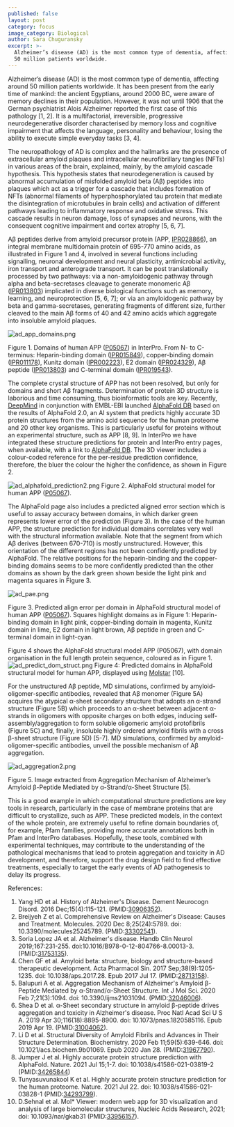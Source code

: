 ```yaml
---
published: false
layout: post
category: focus
image_category: Biological
author: Sara Chuguransky
excerpt: >-
  Alzheimer’s disease (AD) is the most common type of dementia, affecting around
  50 million patients worldwide.
---
```


Alzheimer’s disease (AD) is the most common type of dementia, affecting around 50 million patients worldwide. It has been present from the early time of mankind: the ancient Egyptians, around 2000 BC, were aware of memory declines in their population. However, it was not until 1906 that the German psychiatrist Alois Alzheimer reported the first case of this pathology [1, 2]. It is a multifactorial, irreversible, progressive neurodegenerative disorder characterised by memory loss and cognitive impairment that affects the language, personality and behaviour, losing the ability to execute simple everyday tasks [3, 4].

The neuropathology of AD is complex and the hallmarks are the presence of extracellular amyloid plaques and intracellular neurofibrillary tangles (NFTs) in various areas of the brain, explained, mainly, by the amyloid cascade hypothesis. This hypothesis states that neurodegeneration is caused by abnormal accumulation of misfolded amyloid beta (Aβ) peptides into plaques which act as a trigger for a cascade that includes formation of NFTs (abnormal filaments of hyperphosphorylated tau protein that mediate the disintegration of microtubules in brain cells) and activation of different pathways leading to inflammatory response and oxidative stress. This cascade results in neuron damage, loss of synapses and neurons, with the consequent cognitive impairment and cortex atrophy [5, 6, 7].

Aβ peptides derive from amyloid precursor protein (APP, [IPR028866](https://www.ebi.ac.uk/interpro/entry/InterPro/IPR028866/)), an integral membrane multidomain protein of 695-770 amino acids, as illustrated in Figure 1 and 4, involved in several functions including signalling, neuronal development and neural plasticity, antimicrobial activity, iron transport and anterograde transport. It can be post translationally processed by two pathways: via a non-amyloidogenic pathway through alpha and beta-secretases cleavage to generate monomeric Aβ ([IPR013803](http://www.ebi.ac.uk/interpro/entry/InterPro/IPR013803/)) implicated in diverse biological functions such as memory, learning, and neuroprotection [5, 6, 7]; or via an amyloidogenic pathway by beta and gamma-secretases, generating fragments of different size, further cleaved to the main Aβ forms of 40 and 42 amino acids which aggregate into insoluble amyloid plaques.

![ad_app_domains.png]({{site.baseurl}}/assets/media/images/posts/ad_app_domains.png)

Figure 1. Domains of human APP ([P05067](http://www.ebi.ac.uk/interpro/protein/UniProt/P05067/)) in InterPro. From N- to C-terminus: Heparin-binding domain ([IPR015849](http://www.ebi.ac.uk/interpro/entry/InterPro/IPR015849/)), copper-binding domain ([IPR011178](http://www.ebi.ac.uk/interpro/entry/InterPro/IPR011178/)), Kunitz domain ([IPR002223](http://www.ebi.ac.uk/interpro/entry/InterPro/IPR002223/)), E2 domain ([IPR024329](http://www.ebi.ac.uk/interpro/entry/InterPro/IPR024329/)), Aβ peptide ([IPR013803](http://www.ebi.ac.uk/interpro/entry/InterPro/IPR013803/)) and C-terminal domain ([IPR019543](http://www.ebi.ac.uk/interpro/entry/InterPro/IPR019543/)).

The complete crystal structure of APP has not been resolved, but only for domains and short Aβ fragments. Determination of protein 3D structure is laborious and time consuming, thus bioinformatic tools are key. Recently, [DeepMind](https://deepmind.com/) in conjunction with EMBL-EBI launched [AlphaFold DB](https://alphafold.ebi.ac.uk/) based on the results of AlphaFold 2.0, an AI system that predicts highly accurate 3D protein structures from the amino acid sequence for the human proteome and 20 other key organisms. This is particularly useful for proteins without an experimental structure, such as APP [8, 9]. In InterPro we have integrated these structure predictions for protein and InterPro entry pages, when available, with a link to [AlphaFold DB](https://alphafold.ebi.ac.uk/). The 3D viewer includes a colour-coded reference for the per-residue prediction confidence, therefore, the bluer the colour the higher the confidence, as shown in Figure 2.

![ad_alphafold_prediction2.png]({{site.baseurl}}/assets/media/images/posts/ad_alphafold_prediction2.png)
Figure 2. AlphaFold structural model for human APP ([P05067](http://www.ebi.ac.uk/interpro/protein/UniProt/P05067/alphafold/)).

The AlphaFold page also includes a predicted aligned error section which is useful to assay accuracy between domains, in which darker green represents lower error of the prediction (Figure 3). In the case of the human APP, the structure prediction for individual domains correlates very well with the structural information available. Note that the segment from which Aβ derives (between 670-710) is mostly unstructured. However, this orientation of the different regions has not been confidently predicted by AlphaFold. The relative positions for the heparin-binding and the copper-binding domains seems to be more confidently predicted than the other domains as shown by the dark green shown beside the light pink and magenta squares in Figure 3.

![ad_pae.png]({{site.baseurl}}/assets/media/images/posts/ad_pae.png)

Figure 3. Predicted align error per domain in AlphaFold structural model of human APP ([P05067](https://alphafold.ebi.ac.uk/entry/P05067)). Squares highlight domains as in Figure 1: Heparin-binding domain in light pink, copper-binding domain in magenta, Kunitz domain in lime, E2 domain in light brown, Aβ peptide in green and C-terminal domain in light-cyan.

Figure 4 shows the AlphaFold structural model APP (P05067), with domain organisation in the full length protein sequence, coloured as in Figure 1.
![ad_predict_dom_struct.png]({{site.baseurl}}/assets/media/images/posts/ad_predict_dom_struct.png)
Figure 4: Predicted domains in AlphaFold structural model for human APP, displayed using [Molstar](https://molstar.org/) [10].

For the unstructured Aβ peptide, MD simulations, confirmed by amyloid-oligomer-specific antibodies, revealed that Aβ monomer (Figure 5A) acquires the atypical α-sheet secondary structure that adopts an α-strand structure (Figure 5B) which proceeds to an α-sheet between adjacent α-strands in oligomers with opposite charges on both edges, inducing self-assembly/aggregation to form soluble oligomeric amyloid protofibrils (Figure 5C) and, finally, insoluble highly ordered amyloid fibrils with a cross β-sheet structure (Figure 5D) [5-7]. MD simulations, confirmed by amyloid-oligomer-specific antibodies, unveil the possible mechanism of Aβ aggregation.

![ad_aggregation2.png]({{site.baseurl}}/assets/media/images/posts/ad_aggregation2.png)

Figure 5. Image extracted from Aggregation Mechanism of Alzheimer’s Amyloid β-Peptide Mediated by α-Strand/α-Sheet Structure [5].

This is a good example in which computational structure predictions are key tools in research, particularly in the case of membrane proteins that are difficult to crystallize, such as APP. These predicted models, in the context of the whole protein, are extremely useful to refine domain boundaries of, for example, Pfam families, providing more accurate annotations both in Pfam and InterPro databases.
Hopefully, these tools, combined with experimental techniques, may contribute to the understanding of the pathological mechanisms that lead to protein aggregation and toxicity in AD development, and therefore, support the drug design field to find effective treatments, especially to target the early events of AD pathogenesis to delay its progress.

References: 
1. Yang HD et al. History of Alzheimer's Disease. Dement Neurocogn Disord. 2016 Dec;15(4):115-121. (PMID:[30906352](https://europepmc.org/article/MED/30906352)).
1. Breijyeh Z et al. Comprehensive Review on Alzheimer's Disease: Causes and Treatment. Molecules. 2020 Dec 8;25(24):5789. doi: 10.3390/molecules25245789. (PMID:[33302541](https://europepmc.org/article/MED/33302541)).
1. Soria Lopez JA et al. Alzheimer's disease. Handb Clin Neurol 2019;167:231-255. doi:10.1016/B978-0-12-804766-8.00013-3. (PMID:[31753135](https://europepmc.org/article/MED/31753135)).
1. Chen GF et al. Amyloid beta: structure, biology and structure-based therapeutic development. Acta Pharmacol Sin. 2017 Sep;38(9):1205-1235. doi: 10.1038/aps.2017.28. Epub 2017 Jul 17. (PMID:[28713158](https://europepmc.org/article/MED/28713158)).
1. Balupuri A et al. Aggregation Mechanism of Alzheimer's Amyloid β-Peptide Mediated by α-Strand/α-Sheet Structure. Int J Mol Sci. 2020 Feb 7;21(3):1094. doi: 10.3390/ijms21031094. (PMID:[32046006](https://europepmc.org/article/MED/32046006)).
1. Shea D et al. α-Sheet secondary structure in amyloid β-peptide drives aggregation and toxicity in Alzheimer's disease. Proc Natl Acad Sci U S A. 2019 Apr 30;116(18):8895-8900. doi: 10.1073/pnas.1820585116. Epub 2019 Apr 19. (PMID:[31004062](https://europepmc.org/article/MED/31004062)).
1. Li D et al. Structural Diversity of Amyloid Fibrils and Advances in Their Structure Determination. Biochemistry. 2020 Feb 11;59(5):639-646. doi: 10.1021/acs.biochem.9b01069. Epub 2020 Jan 28. (PMID:[31967790](https://europepmc.org/article/MED/31967790)).
1. Jumper J et al. Highly accurate protein structure prediction with AlphaFold. Nature. 2021 Jul 15;1-7. doi: 10.1038/s41586-021-03819-2 (PMID:[34265844](https://europepmc.org/article/MED/34265844))
1. Tunyasuvunakool K et al. Highly accurate protein structure prediction for the human proteome. Nature. 2021 Jul 22. doi: 10.1038/s41586-021-03828-1 (PMID:[34293799](https://europepmc.org/article/MED/34293799)).
1. D.Sehnal et al. Mol* Viewer: modern web app for 3D visualization and analysis of large biomolecular structures, Nucleic Acids Research, 2021; doi: 10.1093/nar/gkab31 (PMID:[33956157](https://europepmc.org/article/MED/33956157)).

